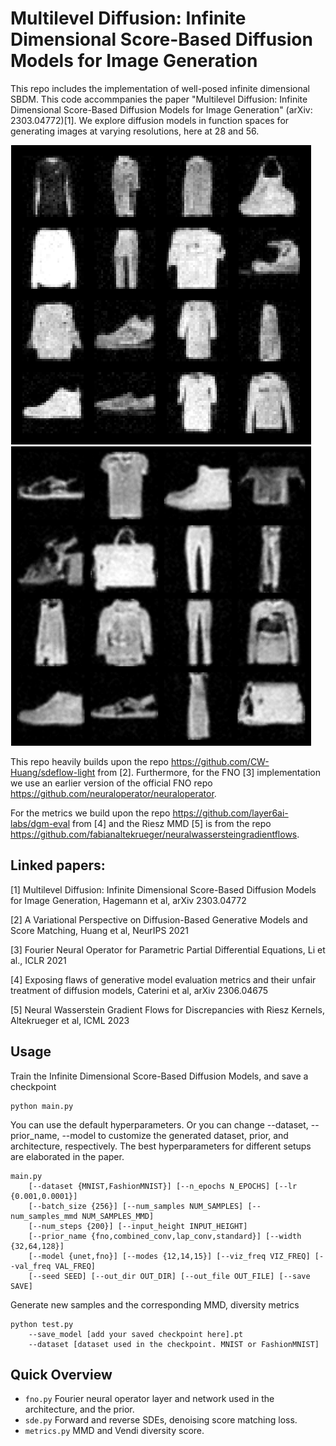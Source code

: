 # Multilevel Diffusion: Infinite Dimensional Score-Based Diffusion Models for Image Generation

This repo includes the implementation of well-posed infinite dimensional SBDM. This code accommpanies the paper "Multilevel Diffusion: Infinite Dimensional Score-Based Diffusion Models for Image Generation" (arXiv: 2303.04772)[1].
We explore diffusion models in function spaces for generating images at varying resolutions, here at 28 and 56.

<img src="https://github.com/PaulLyonel/multilevelDiff/blob/main/title_imgs/mnist_samples_28fnocc.png"> <img src="https://github.com/PaulLyonel/multilevelDiff/blob/main/title_imgs/mnist_samples_56fnocc.png"> 


This repo heavily builds upon the repo https://github.com/CW-Huang/sdeflow-light from [2]. 
Furthermore, for the FNO [3] implementation we use an 
earlier version of the official FNO repo https://github.com/neuraloperator/neuraloperator.

For the metrics we build upon the repo https://github.com/layer6ai-labs/dgm-eval from [4] 
and the Riesz MMD [5] is from the repo https://github.com/fabianaltekrueger/neuralwassersteingradientflows.


## Linked papers: 
[1] Multilevel Diffusion: Infinite Dimensional Score-Based Diffusion Models for Image Generation, Hagemann et al, arXiv 2303.04772

[2] A Variational Perspective on Diffusion-Based Generative Models and Score Matching, Huang et al, NeurIPS 2021

[3] Fourier Neural Operator for Parametric Partial Differential Equations, Li et al., ICLR 2021

[4] Exposing flaws of generative model evaluation metrics and their unfair treatment of diffusion models, Caterini et al, arXiv 2306.04675

[5] Neural Wasserstein Gradient Flows for Discrepancies with Riesz Kernels, Altekrueger et al, ICML 2023

## Usage

Train the Infinite Dimensional Score-Based Diffusion Models, and save a checkpoint
```
python main.py
```

You can use the default hyperparameters. Or you can change --dataset, --prior_name, --model to customize the generated dataset, prior, and architecture, respectively. The best hyperparameters for different setups are elaborated in the paper.
```
main.py 
    [--dataset {MNIST,FashionMNIST}] [--n_epochs N_EPOCHS] [--lr {0.001,0.0001}]
    [--batch_size {256}] [--num_samples NUM_SAMPLES] [--num_samples_mmd NUM_SAMPLES_MMD]
    [--num_steps {200}] [--input_height INPUT_HEIGHT]
    [--prior_name {fno,combined_conv,lap_conv,standard}] [--width {32,64,128}]
    [--model {unet,fno}] [--modes {12,14,15}] [--viz_freq VIZ_FREQ] [--val_freq VAL_FREQ]
    [--seed SEED] [--out_dir OUT_DIR] [--out_file OUT_FILE] [--save SAVE]
```

Generate new samples and the corresponding MMD, diversity metrics
```
python test.py
    --save_model [add your saved checkpoint here].pt
    --dataset [dataset used in the checkpoint. MNIST or FashionMNIST]
```

## Quick Overview
- `fno.py` Fourier neural operator layer and network used in the architecture, and the prior.
- `sde.py` Forward and reverse SDEs, denoising score matching loss.
- `metrics.py` MMD and Vendi diversity score.

